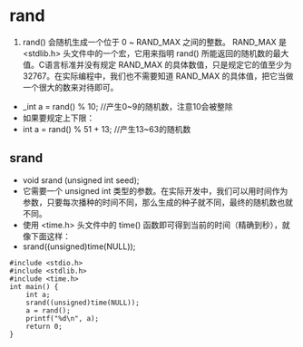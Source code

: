# 



# rand

1. rand() 会随机生成一个位于 0 ~ RAND_MAX 之间的整数。
RAND_MAX 是 <stdlib.h> 头文件中的一个宏，它用来指明 rand() 所能返回的随机数的最大值。C语言标准并没有规定 RAND_MAX 的具体数值，只是规定它的值至少为 32767。在实际编程中，我们也不需要知道 RAND_MAX 的具体值，把它当做一个很大的数来对待即可。


- _int a = rand() % 10;    //产生0~9的随机数，注意10会被整除
- 如果要规定上下限：
- int a = rand() % 51 + 13;    //产生13~63的随机数

## srand

- void srand (unsigned int seed);
- 它需要一个 unsigned int 类型的参数。在实际开发中，我们可以用时间作为参数，只要每次播种的时间不同，那么生成的种子就不同，最终的随机数也就不同。
- 使用 <time.h> 头文件中的 time() 函数即可得到当前的时间（精确到秒），就像下面这样：
- srand((unsigned)time(NULL));


```
#include <stdio.h>
#include <stdlib.h>
#include <time.h>
int main() {
    int a;
    srand((unsigned)time(NULL));
    a = rand();
    printf("%d\n", a);
    return 0;
}
```
